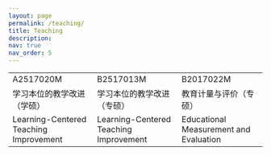 ```yaml
---
layout: page
permalink: /teaching/
title: Teaching
description: 
nav: true
nav_order: 5
---
```


<table>
  <tbody>
    <tr>
      <td>A2517020M</td>
      <td>B2517013M</td>
      <td>B2017022M</td>
    </tr>
    <tr>
      <td>学习本位的教学改进（学硕）</td>
      <td>学习本位的教学改进（专硕）</td>
      <td>教育计量与评价（专硕）</td>
    </tr>
    <tr>
      <td>Learning-Centered Teaching Improvement</td>
      <td>Learning-Centered Teaching Improvement</td>
      <td>Educational Measurement and Evaluation</td>
    </tr>
  </tbody>
</table>